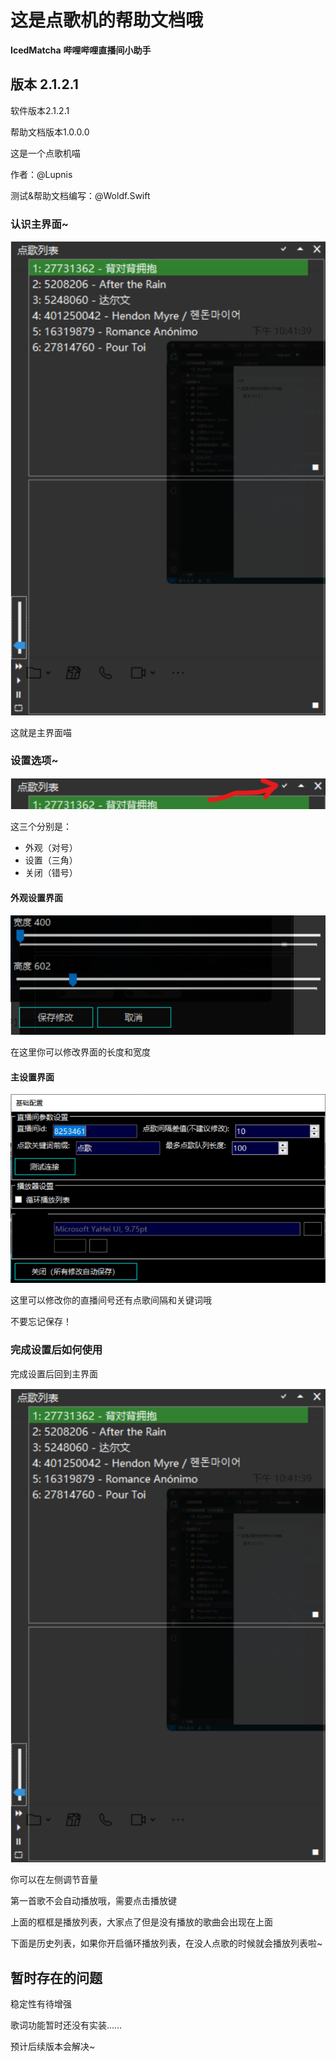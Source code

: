 # 这是点歌机的帮助文档哦
**IcedMatcha**
**哔哩哔哩直播间小助手**
## 版本 2.1.2.1

软件版本2.1.2.1

帮助文档版本1.0.0.0

这是一个点歌机喵

作者：@Lupnis

测试&帮助文档编写：@Woldf.Swift

### 认识主界面~

![avatar](1.png)

这就是主界面喵

### 设置选项~

![avatar](2.png)

这三个分别是：

- 外观（对号）
- 设置（三角）
- 关闭（错号）

#### 外观设置界面

![avatar](3.png)

在这里你可以修改界面的长度和宽度

#### 主设置界面

![avatar](4.png)

这里可以修改你的直播间号还有点歌间隔和关键词哦

不要忘记保存！

### 完成设置后如何使用

完成设置后回到主界面

![avatar](1.png)

你可以在左侧调节音量

第一首歌不会自动播放哦，需要点击播放键

上面的框框是播放列表，大家点了但是没有播放的歌曲会出现在上面

下面是历史列表，如果你开启循环播放列表，在没人点歌的时候就会播放列表啦~

## 暂时存在的问题

稳定性有待增强

歌词功能暂时还没有实装……

预计后续版本会解决~

